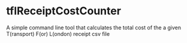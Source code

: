 # tflReceiptCostCounter
A simple command line tool that calculates the total cost of the a given T(ransport) F(or) L(ondon) receipt csv file
